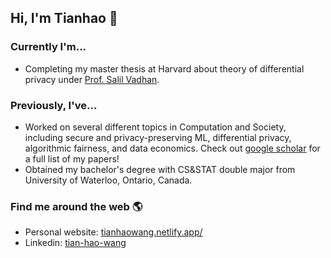 ## Hi, I'm Tianhao 👋

### Currently I'm...
- Completing my master thesis at Harvard about theory of differential privacy under [Prof. Salil Vadhan](https://salil.seas.harvard.edu/). 

### Previously, I've...
- Worked on several different topics in Computation and Society, including secure and privacy-preserving ML, differential privacy, algorithmic fairness, and data economics. Check out [google scholar](https://scholar.google.com/citations?user=nvQOtgkAAAAJ&hl=en) for a full list of my papers!
- Obtained my bachelor's degree with CS&STAT double major from University of Waterloo, Ontario, Canada. 

### Find me around the web 🌎
- Personal website: [tianhaowang.netlify.app/](https://tianhaowang.netlify.app/)
- Linkedin: [tian-hao-wang](https://www.linkedin.com/in/tian-hao-wang/)

